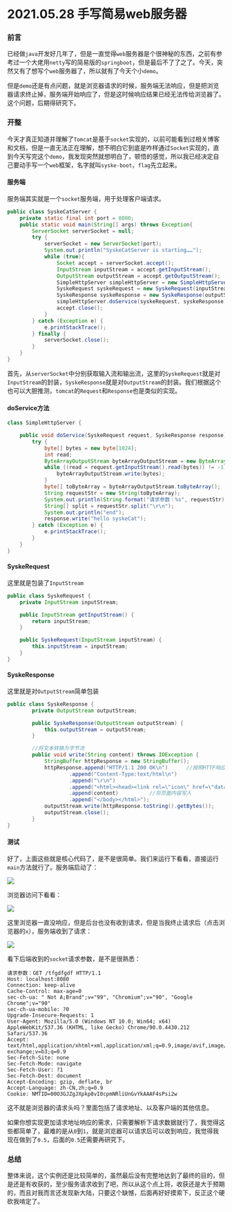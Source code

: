 # 2021.05.28 手写简易web服务器

### 前言

已经做`java`开发好几年了，但是一直觉得`web`服务器是个很神秘的东西，之前有参考过一个大佬用`netty`写的简易版的`springboot`，但是最后不了了之了。今天，突然又有了想写个`web`服务器了，所以就有了今天个小`demo`。

但是`demo`还是有点问题，就是浏览器请求的时候，服务端无法响应，但是把浏览器请求终止掉，服务端开始响应了，但是这时候响应结果已经无法传给浏览器了。这个问题，后期得研究下。

### 开整

今天才真正知道并理解了`Tomcat`是基于`socket`实现的，以前可能看到过相关博客和文档，但是一直无法正在理解，想不明白它到底是咋样通过`Socket`实现的，直到今天写完这个`demo`，我发现突然就想明白了，顿悟的感觉，所以我已经决定自己要动手写一个`web`框架，名字就叫`syske-boot`，`flag`先立起来。

#### 服务端

服务端其实就是一个`socket`服务端，用于处理客户端请求。

```java
public class SyskeCatServer {
    private static final int port = 8080;
    public static void main(String[] args) throws Exception{
        ServerSocket serverSocket = null;
        try {
            serverSocket = new ServerSocket(port);
            System.out.println("SyskeCatServer is starting……");
            while (true){
                Socket accept = serverSocket.accept();
                InputStream inputStream = accept.getInputStream();
                OutputStream outputStream = accept.getOutputStream();
                SimpleHttpServer simpleHttpServer = new SimpleHttpServer();
                SyskeRequest syskeRequest = new SyskeRequest(inputStream);
                SyskeResponse syskeResponse = new SyskeResponse(outputStream);
                simpleHttpServer.doService(syskeRequest, syskeResponse);
                accept.close();
            }
        } catch (Exception e) {
            e.printStackTrace();
        } finally {
            serverSocket.close();
        }
    }
}
```

首先，从`serverSocket`中分别获取输入流和输出流，这里的`SyskeRequest`就是对`InputStream`的封装，`SyskeResponse`就是对`OutputStream`的封装。我们根据这个也可以大胆推测，`tomcat`的`Request`和`Response`也是类似的实现。

#### doService方法

```java
class SimpleHttpServer {

    public void doService(SyskeRequest request, SyskeResponse response) throws Exception {
        try {
            byte[] bytes = new byte[1024];
            int read;
            ByteArrayOutputStream byteArrayOutputStream = new ByteArrayOutputStream();
            while ((read = request.getInputStream().read(bytes)) != -1) {
                byteArrayOutputStream.write(bytes);
            }
            byte[] toByteArray = byteArrayOutputStream.toByteArray();
            String requestStr = new String(toByteArray);
            System.out.println(String.format("请求参数：%s", requestStr));
            String[] split = requestStr.split("\r\n");
            System.out.println("end");
            response.write("hello syskeCat");
        } catch (Exception e) {
            e.printStackTrace();
        }
    }
}
```

#### SyskeRequest

这里就是包装了`InputStream`

```java
public class SyskeRequest {
    private InputStream inputStream;

    public InputStream getInputStream() {
        return inputStream;
    }

    public SyskeRequest(InputStream inputStream) {
        this.inputStream = inputStream;
    }
}
```

#### SyskeResponse

这里就是对`OutputStream`简单包装

```java
public class SyskeResponse {
        private OutputStream outputStream;

        public SyskeResponse(OutputStream outputStream) {
            this.outputStream = outputStream;
        }

        //将文本转换为字节流
        public void write(String content) throws IOException {
            StringBuffer httpResponse = new StringBuffer();
            httpResponse.append("HTTP/1.1 200 OK\n")      //按照HTTP响应报文的格式写入
                    .append("Content-Type:text/html\n")
                    .append("\r\n")
                    .append("<html><head><link rel=\"icon\" href=\"data:;base64,=\"></head><body>")
                    .append(content)          //将页面内容写入
                    .append("</body></html>");
            outputStream.write(httpResponse.toString().getBytes());      //将文本转为字节流
            outputStream.close();
        }
}
```

#### 测试

好了，上面这些就是核心代码了，是不是很简单。我们来运行下看看，直接运行`main`方法就行了。服务端启动了：

![](https://gitee.com/sysker/picBed/raw/master/images/20210529173623.png)

浏览器访问下看看：

![](https://gitee.com/sysker/picBed/raw/master/images/20210529173824.png)

这里浏览器一直没响应，但是后台也没有收到请求，但是当我终止请求后（点击浏览器的`x`），服务端收到了请求：

![](https://gitee.com/sysker/picBed/raw/master/images/20210529174212.png)

看下后端收到的`socket`请求参数，是不是很熟悉：

```
请求参数：GET /tfgdfgdf HTTP/1.1
Host: localhost:8080
Connection: keep-alive
Cache-Control: max-age=0
sec-ch-ua: " Not A;Brand";v="99", "Chromium";v="90", "Google Chrome";v="90"
sec-ch-ua-mobile: ?0
Upgrade-Insecure-Requests: 1
User-Agent: Mozilla/5.0 (Windows NT 10.0; Win64; x64) AppleWebKit/537.36 (KHTML, like Gecko) Chrome/90.0.4430.212 Safari/537.36
Accept: text/html,application/xhtml+xml,application/xml;q=0.9,image/avif,image/webp,image/apng,*/*;q=0.8,application/signed-exchange;v=b3;q=0.9
Sec-Fetch-Site: none
Sec-Fetch-Mode: navigate
Sec-Fetch-User: ?1
Sec-Fetch-Dest: document
Accept-Encoding: gzip, deflate, br
Accept-Language: zh-CN,zh;q=0.9
Cookie: NMTID=00O3GJZgJXpkp8vI0cpmNRliUnGvYkAAAF4sPsi2w
```

这不就是浏览器的请求头吗？里面包括了请求地址、以及客户端的其他信息。

如果你想实现更加请求地址响应的需求，只需要解析下请求数据就行了，我觉得这些都简单了，最难的是从`0`到`1`，就是浏览器可以请求后可以收到响应，我觉得我现在做到了`0.5`，后面的`0.5`还需要再研究下。

### 总结

整体来说，这个实例还是比较简单的，虽然最后没有完整地达到了最终的目的，但是还是有收获的，至少服务请求收到了吧，所以从这个点上将，收获还是大于预期的，而且对我而言还发现新大陆，只要这个缺憾，后面再好好摸索下，反正这个硬砍我啃定了。